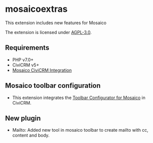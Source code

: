 # mosaicoextras

This extension includes new features for Mosaico

The extension is licensed under [AGPL-3.0](LICENSE.txt).

## Requirements

* PHP v7.0+
* CiviCRM v5+
* [Mosaico CiviCRM Integration](https://civicrm.org/extensions/email-template-builder)

## Mosaico toolbar configuration

* This extension integrates the [Toolbar Configurator for Mosaico](https://github.com/ginkgostreet/com.ginkgostreet.mosaicotoolbarconfig) in CiviCRM.

## New plugin

* Mailto: Added new tool in mosaico toolbar to create mailto with cc, content and body.
